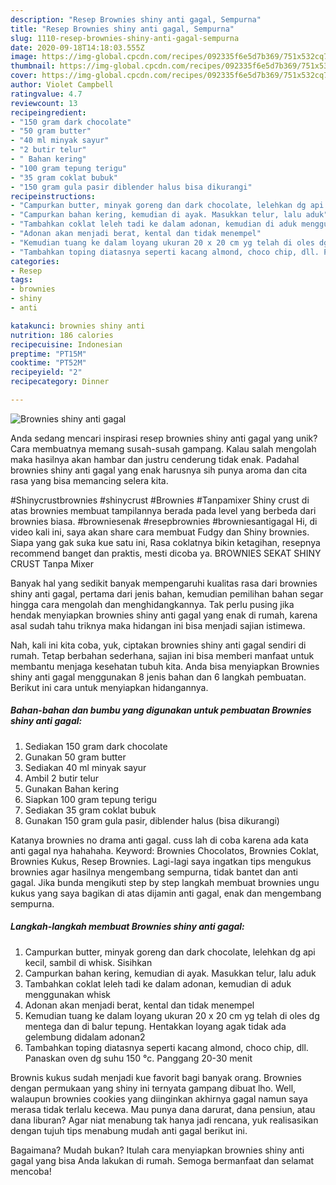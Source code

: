 ```yaml
---
description: "Resep Brownies shiny anti gagal, Sempurna"
title: "Resep Brownies shiny anti gagal, Sempurna"
slug: 1110-resep-brownies-shiny-anti-gagal-sempurna
date: 2020-09-18T14:18:03.555Z
image: https://img-global.cpcdn.com/recipes/092335f6e5d7b369/751x532cq70/brownies-shiny-anti-gagal-foto-resep-utama.jpg
thumbnail: https://img-global.cpcdn.com/recipes/092335f6e5d7b369/751x532cq70/brownies-shiny-anti-gagal-foto-resep-utama.jpg
cover: https://img-global.cpcdn.com/recipes/092335f6e5d7b369/751x532cq70/brownies-shiny-anti-gagal-foto-resep-utama.jpg
author: Violet Campbell
ratingvalue: 4.7
reviewcount: 13
recipeingredient:
- "150 gram dark chocolate"
- "50 gram butter"
- "40 ml minyak sayur"
- "2 butir telur"
- " Bahan kering"
- "100 gram tepung terigu"
- "35 gram coklat bubuk"
- "150 gram gula pasir diblender halus bisa dikurangi"
recipeinstructions:
- "Campurkan butter, minyak goreng dan dark chocolate, lelehkan dg api kecil, sambil di whisk. Sisihkan"
- "Campurkan bahan kering, kemudian di ayak. Masukkan telur, lalu aduk"
- "Tambahkan coklat leleh tadi ke dalam adonan, kemudian di aduk menggunakan whisk"
- "Adonan akan menjadi berat, kental dan tidak menempel"
- "Kemudian tuang ke dalam loyang ukuran 20 x 20 cm yg telah di oles dg mentega dan di balur tepung. Hentakkan loyang agak tidak ada gelembung didalam adonan2"
- "Tambahkan toping diatasnya seperti kacang almond, choco chip, dll. Panaskan oven dg suhu 150 °c. Panggang 20-30 menit"
categories:
- Resep
tags:
- brownies
- shiny
- anti

katakunci: brownies shiny anti 
nutrition: 186 calories
recipecuisine: Indonesian
preptime: "PT15M"
cooktime: "PT52M"
recipeyield: "2"
recipecategory: Dinner

---
```



![Brownies shiny anti gagal](https://img-global.cpcdn.com/recipes/092335f6e5d7b369/751x532cq70/brownies-shiny-anti-gagal-foto-resep-utama.jpg)

Anda sedang mencari inspirasi resep brownies shiny anti gagal yang unik? Cara membuatnya memang susah-susah gampang. Kalau salah mengolah maka hasilnya akan hambar dan justru cenderung tidak enak. Padahal brownies shiny anti gagal yang enak harusnya sih punya aroma dan cita rasa yang bisa memancing selera kita.

#Shinycrustbrownies #shinycrust #Brownies #Tanpamixer Shiny crust di atas brownies membuat tampilannya berada pada level yang berbeda dari brownies biasa. #browniesenak #resepbrownies #browniesantigagal Hi, di video kali ini, saya akan share cara membuat Fudgy dan Shiny brownies. Siapa yang gak suka kue satu ini, Rasa coklatnya bikin ketagihan, resepnya recommend banget dan praktis, mesti dicoba ya. BROWNIES SEKAT SHINY CRUST Tanpa Mixer

Banyak hal yang sedikit banyak mempengaruhi kualitas rasa dari brownies shiny anti gagal, pertama dari jenis bahan, kemudian pemilihan bahan segar hingga cara mengolah dan menghidangkannya. Tak perlu pusing jika hendak menyiapkan brownies shiny anti gagal yang enak di rumah, karena asal sudah tahu triknya maka hidangan ini bisa menjadi sajian istimewa.


Nah, kali ini kita coba, yuk, ciptakan brownies shiny anti gagal sendiri di rumah. Tetap berbahan sederhana, sajian ini bisa memberi manfaat untuk membantu menjaga kesehatan tubuh kita. Anda bisa menyiapkan Brownies shiny anti gagal menggunakan 8 jenis bahan dan 6 langkah pembuatan. Berikut ini cara untuk menyiapkan hidangannya.

<!--inarticleads1-->

##### Bahan-bahan dan bumbu yang digunakan untuk pembuatan Brownies shiny anti gagal:

1. Sediakan 150 gram dark chocolate
1. Gunakan 50 gram butter
1. Sediakan 40 ml minyak sayur
1. Ambil 2 butir telur
1. Gunakan  Bahan kering
1. Siapkan 100 gram tepung terigu
1. Sediakan 35 gram coklat bubuk
1. Gunakan 150 gram gula pasir, diblender halus (bisa dikurangi)


Katanya brownies no drama anti gagal. cuss lah di coba karena ada kata anti gagal nya hahahaha. Keyword: Brownies Chocolatos, Brownies Coklat, Brownies Kukus, Resep Brownies. Lagi-lagi saya ingatkan tips mengukus brownies agar hasilnya mengembang sempurna, tidak bantet dan anti gagal. Jika bunda mengikuti step by step langkah membuat brownies ungu kukus yang saya bagikan di atas dijamin anti gagal, enak dan mengembang sempurna. 

<!--inarticleads2-->

##### Langkah-langkah membuat Brownies shiny anti gagal:

1. Campurkan butter, minyak goreng dan dark chocolate, lelehkan dg api kecil, sambil di whisk. Sisihkan
1. Campurkan bahan kering, kemudian di ayak. Masukkan telur, lalu aduk
1. Tambahkan coklat leleh tadi ke dalam adonan, kemudian di aduk menggunakan whisk
1. Adonan akan menjadi berat, kental dan tidak menempel
1. Kemudian tuang ke dalam loyang ukuran 20 x 20 cm yg telah di oles dg mentega dan di balur tepung. Hentakkan loyang agak tidak ada gelembung didalam adonan2
1. Tambahkan toping diatasnya seperti kacang almond, choco chip, dll. Panaskan oven dg suhu 150 °c. Panggang 20-30 menit


Brownis kukus sudah menjadi kue favorit bagi banyak orang. Brownies dengan permukaan yang shiny ini ternyata gampang dibuat lho. Well, walaupun brownies cookies yang diinginkan akhirnya gagal namun saya merasa tidak terlalu kecewa. Mau punya dana darurat, dana pensiun, atau dana liburan? Agar niat menabung tak hanya jadi rencana, yuk realisasikan dengan tujuh tips menabung mudah anti gagal berikut ini. 

Bagaimana? Mudah bukan? Itulah cara menyiapkan brownies shiny anti gagal yang bisa Anda lakukan di rumah. Semoga bermanfaat dan selamat mencoba!
